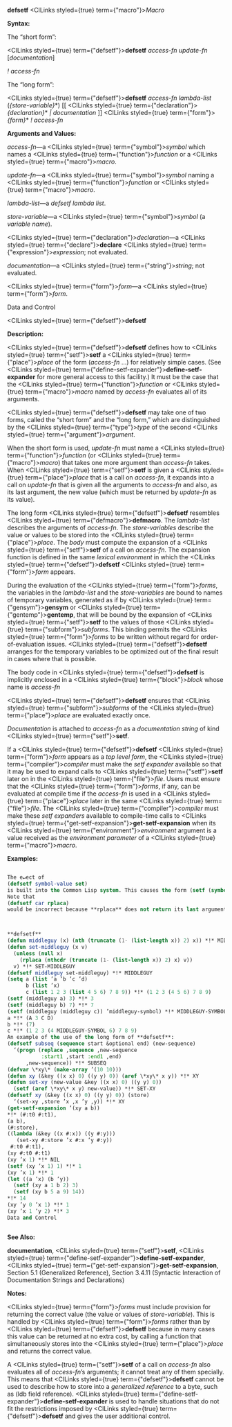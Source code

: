 **defsetf** <ClLinks styled={true} term={"macro"}><i>Macro</i></ClLinks> 



**Syntax:** 



The “short form”: 



<ClLinks styled={true} term={"defsetf"}><b>defsetf</b></ClLinks> *access-fn update-fn* [*documentation*] 



*! access-fn* 



The “long form”: 



<ClLinks styled={true} term={"defsetf"}><b>defsetf</b></ClLinks> *access-fn lambda-list* (*\{store-variable\}*\*) [[ <ClLinks styled={true} term={"declaration"}><i>\{declaration\}</i></ClLinks>\* *| documentation* ]] <ClLinks styled={true} term={"form"}><i>\{form\}</i></ClLinks>\* *! access-fn* 



**Arguments and Values:** 



*access-fn*—a <ClLinks styled={true} term={"symbol"}><i>symbol</i></ClLinks> which names a <ClLinks styled={true} term={"function"}><i>function</i></ClLinks> or a <ClLinks styled={true} term={"macro"}><i>macro</i></ClLinks>. 



*update-fn*—a <ClLinks styled={true} term={"symbol"}><i>symbol</i></ClLinks> naming a <ClLinks styled={true} term={"function"}><i>function</i></ClLinks> or <ClLinks styled={true} term={"macro"}><i>macro</i></ClLinks>. 



*lambda-list*—a *defsetf lambda list*. 



*store-variable*—a <ClLinks styled={true} term={"symbol"}><i>symbol</i></ClLinks> (a *variable name*). 



<ClLinks styled={true} term={"declaration"}><i>declaration</i></ClLinks>—a <ClLinks styled={true} term={"declare"}><b>declare</b></ClLinks> <ClLinks styled={true} term={"expression"}><i>expression</i></ClLinks>; not evaluated. 



*documentation*—a <ClLinks styled={true} term={"string"}><i>string</i></ClLinks>; not evaluated. 



<ClLinks styled={true} term={"form"}><i>form</i></ClLinks>—a <ClLinks styled={true} term={"form"}><i>form</i></ClLinks>. 



Data and Control 



 



 



<ClLinks styled={true} term={"defsetf"}><b>defsetf</b></ClLinks> 



**Description:** 



<ClLinks styled={true} term={"defsetf"}><b>defsetf</b></ClLinks> defines how to <ClLinks styled={true} term={"setf"}><b>setf</b></ClLinks> a <ClLinks styled={true} term={"place"}><i>place</i></ClLinks> of the form (*access-fn* ...) for relatively simple cases. (See <ClLinks styled={true} term={"define-setf-expander"}><b>define-setf-expander</b></ClLinks> for more general access to this facility.) It must be the case that the <ClLinks styled={true} term={"function"}><i>function</i></ClLinks> or <ClLinks styled={true} term={"macro"}><i>macro</i></ClLinks> named by *access-fn* evaluates all of its arguments. 



<ClLinks styled={true} term={"defsetf"}><b>defsetf</b></ClLinks> may take one of two forms, called the “short form” and the “long form,” which are distinguished by the <ClLinks styled={true} term={"type"}><i>type</i></ClLinks> of the second <ClLinks styled={true} term={"argument"}><i>argument</i></ClLinks>. 



When the short form is used, *update-fn* must name a <ClLinks styled={true} term={"function"}><i>function</i></ClLinks> (or <ClLinks styled={true} term={"macro"}><i>macro</i></ClLinks>) that takes one more argument than *access-fn* takes. When <ClLinks styled={true} term={"setf"}><b>setf</b></ClLinks> is given a <ClLinks styled={true} term={"place"}><i>place</i></ClLinks> that is a call on *access-fn*, it expands into a call on *update-fn* that is given all the arguments to *access-fn* and also, as its last argument, the new value (which must be returned by *update-fn* as its value). 



The long form <ClLinks styled={true} term={"defsetf"}><b>defsetf</b></ClLinks> resembles <ClLinks styled={true} term={"defmacro"}><b>defmacro</b></ClLinks>. The *lambda-list* describes the arguments of *access-fn*. The *store-variables* describe the value or values to be stored into the <ClLinks styled={true} term={"place"}><i>place</i></ClLinks>. The *body* must compute the expansion of a <ClLinks styled={true} term={"setf"}><b>setf</b></ClLinks> of a call on *access-fn*. The expansion function is defined in the same *lexical environment* in which the <ClLinks styled={true} term={"defsetf"}><b>defsetf</b></ClLinks> <ClLinks styled={true} term={"form"}><i>form</i></ClLinks> appears. 



During the evaluation of the <ClLinks styled={true} term={"form"}><i>forms</i></ClLinks>, the variables in the *lambda-list* and the *store-variables* are bound to names of temporary variables, generated as if by <ClLinks styled={true} term={"gensym"}><b>gensym</b></ClLinks> or <ClLinks styled={true} term={"gentemp"}><b>gentemp</b></ClLinks>, that will be bound by the expansion of <ClLinks styled={true} term={"setf"}><b>setf</b></ClLinks> to the values of those <ClLinks styled={true} term={"subform"}><i>subforms</i></ClLinks>. This binding permits the <ClLinks styled={true} term={"form"}><i>forms</i></ClLinks> to be written without regard for order-of-evaluation issues. <ClLinks styled={true} term={"defsetf"}><b>defsetf</b></ClLinks> arranges for the temporary variables to be optimized out of the final result in cases where that is possible. 



The body code in <ClLinks styled={true} term={"defsetf"}><b>defsetf</b></ClLinks> is implicitly enclosed in a <ClLinks styled={true} term={"block"}><i>block</i></ClLinks> whose name is *access-fn* 



<ClLinks styled={true} term={"defsetf"}><b>defsetf</b></ClLinks> ensures that <ClLinks styled={true} term={"subform"}><i>subforms</i></ClLinks> of the <ClLinks styled={true} term={"place"}><i>place</i></ClLinks> are evaluated exactly once. 



*Documentation* is attached to *access-fn* as a *documentation string* of kind <ClLinks styled={true} term={"setf"}><b>setf</b></ClLinks>. 



If a <ClLinks styled={true} term={"defsetf"}><b>defsetf</b></ClLinks> <ClLinks styled={true} term={"form"}><i>form</i></ClLinks> appears as a *top level form*, the <ClLinks styled={true} term={"compiler"}><i>compiler</i></ClLinks> must make the *setf expander* available so that it may be used to expand calls to <ClLinks styled={true} term={"setf"}><b>setf</b></ClLinks> later on in the <ClLinks styled={true} term={"file"}><i>file</i></ClLinks>. Users must ensure that the <ClLinks styled={true} term={"form"}><i>forms</i></ClLinks>, if any, can be evaluated at compile time if the *access-fn* is used in a <ClLinks styled={true} term={"place"}><i>place</i></ClLinks> later in the same <ClLinks styled={true} term={"file"}><i>file</i></ClLinks>. The <ClLinks styled={true} term={"compiler"}><i>compiler</i></ClLinks> must make these *setf expanders* available to compile-time calls to <ClLinks styled={true} term={"get-setf-expansion"}><b>get-setf-expansion</b></ClLinks> when its <ClLinks styled={true} term={"environment"}><i>environment</i></ClLinks> argument is a value received as the *environment parameter* of a <ClLinks styled={true} term={"macro"}><i>macro</i></ClLinks>. 



**Examples:**
```lisp

The e↵ect of 
(defsetf symbol-value set) 
is built into the Common Lisp system. This causes the form (setf (symbol-value foo) fu) to expand into (set foo fu). 
Note that 
(defsetf car rplaca) 
would be incorrect because **rplaca** does not return its last argument. 



**defsetf** 
(defun middleguy (x) (nth (truncate (1- (list-length x)) 2) x)) *!* MIDDLEGUY 
(defun set-middleguy (x v) 
  (unless (null x) 
    (rplaca (nthcdr (truncate (1- (list-length x)) 2) x) v)) 
  v) *!* SET-MIDDLEGUY 
(defsetf middleguy set-middleguy) *!* MIDDLEGUY 
(setq a (list ’a ’b ’c ’d) 
      b (list ’x) 
      c (list 1 2 3 (list 4 5 6) 7 8 9)) *!* (1 2 3 (4 5 6) 7 8 9) 
(setf (middleguy a) 3) *!* 3 
(setf (middleguy b) 7) *!* 7 
(setf (middleguy (middleguy c)) ’middleguy-symbol) *!* MIDDLEGUY-SYMBOL 
a *!* (A 3 C D) 
b *!* (7) 
c *!* (1 2 3 (4 MIDDLEGUY-SYMBOL 6) 7 8 9) 
An example of the use of the long form of **defsetf**: 
(defsetf subseq (sequence start &optional end) (new-sequence) 
  ‘(progn (replace ,sequence ,new-sequence 
		   :start1 ,start :end1 ,end) 
	  ,new-sequence)) *!* SUBSEQ 
(defvar \*xy\* (make-array ’(10 10))) 
(defun xy (&key ((x x) 0) ((y y) 0)) (aref \*xy\* x y)) *!* XY 
(defun set-xy (new-value &key ((x x) 0) ((y y) 0)) 
  (setf (aref \*xy\* x y) new-value)) *!* SET-XY 
(defsetf xy (&key ((x x) 0) ((y y) 0)) (store) 
  ‘(set-xy ,store ’x ,x ’y ,y)) *!* XY 
(get-setf-expansion ’(xy a b)) 
*!* (#:t0 #:t1), 
(a b), 
(#:store), 
((lambda (&key ((x #:x)) ((y #:y))) 
   (set-xy #:store ’x #:x ’y #:y)) 
 #:t0 #:t1), 
(xy #:t0 #:t1) 
(xy ’x 1) *!* NIL 
(setf (xy ’x 1) 1) *!* 1 
(xy ’x 1) *!* 1 
(let ((a ’x) (b ’y)) 
  (setf (xy a 1 b 2) 3) 
  (setf (xy b 5 a 9) 14)) 
*!* 14 
(xy ’y 0 ’x 1) *!* 1 
(xy ’x 1 ’y 2) *!* 3 
Data and Control 



```
**See Also:** 



**documentation**, <ClLinks styled={true} term={"setf"}><b>setf</b></ClLinks>, <ClLinks styled={true} term={"define-setf-expander"}><b>define-setf-expander</b></ClLinks>, <ClLinks styled={true} term={"get-setf-expansion"}><b>get-setf-expansion</b></ClLinks>, Section 5.1 (Generalized Reference), Section 3.4.11 (Syntactic Interaction of Documentation Strings and Declarations) 



**Notes:** 



<ClLinks styled={true} term={"form"}><i>forms</i></ClLinks> must include provision for returning the correct value (the value or values of *store-variable*). This is handled by <ClLinks styled={true} term={"form"}><i>forms</i></ClLinks> rather than by <ClLinks styled={true} term={"defsetf"}><b>defsetf</b></ClLinks> because in many cases this value can be returned at no extra cost, by calling a function that simultaneously stores into the <ClLinks styled={true} term={"place"}><i>place</i></ClLinks> and returns the correct value. 



A <ClLinks styled={true} term={"setf"}><b>setf</b></ClLinks> of a call on *access-fn* also evaluates all of *access-fn*’s arguments; it cannot treat any of them specially. This means that <ClLinks styled={true} term={"defsetf"}><b>defsetf</b></ClLinks> cannot be used to describe how to store into a *generalized reference* to a byte, such as (ldb field reference). <ClLinks styled={true} term={"define-setf-expander"}><b>define-setf-expander</b></ClLinks> is used to handle situations that do not fit the restrictions imposed by <ClLinks styled={true} term={"defsetf"}><b>defsetf</b></ClLinks> and gives the user additional control. 



